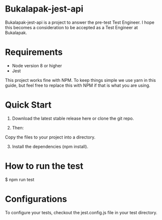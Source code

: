 # Bukalapak-jest-api
Bukalapak-jest-api is a project to answer the pre-test Test Engineer. I hope this becomes a consideration to be accepted as a Test Engineer at Bukalapak.
# Requirements
- Node version 8 or higher
- Jest

This project works fine with NPM. To keep things simple we use yarn in this guide, but feel free to replace this with NPM if that is what you are using.

# Quick Start
1.  Download the latest stable release here or clone the git repo.

2. Then:

Copy the files to your project into a directory.

3. Install the dependencies (npm install).
# How to run the test

$ npm run test

# Configurations
To configure your tests, checkout the jest.config.js file in your test directory.
